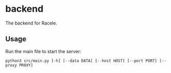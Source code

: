 # backend

The backend for Racele.

## Usage

Run the main file to start the server:

```
python3 src/main.py [-h] [--data DATA] [--host HOST] [--port PORT] [--proxy PROXY]
```

